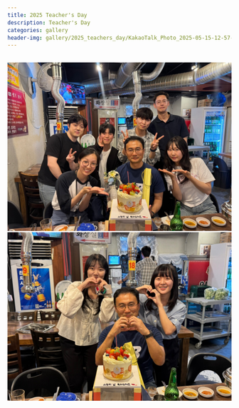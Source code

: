 ```yaml
---
title: 2025 Teacher's Day
description: Teacher's Day
categories: gallery
header-img: gallery/2025_teachers_day/KakaoTalk_Photo_2025-05-15-12-57-14.jpeg
---
```


<!-- ### Teacher's day -->
<br>

<!-- ## Event 1 -->

<img src="/gallery/2025_teachers_day/KakaoTalk_Photo_2025-05-15-12-57-14.jpeg"/>

<!-- ### Photos -->
<img src="/gallery/2025_teachers_day/KakaoTalk_Photo_2025-05-15-12-57-46.jpeg"/>

<!-- <div>
<img src="/gallery/2025_teachers_day/KakaoTalk_Photo_2025-05-15-12-57-14.jpeg" style="width:50%; float:left;"/>
<img src="/gallery/2025_teachers_day/KakaoTalk_Photo_2025-05-15-12-57-46.jpeg" style="width:50%; float:left;"/>
<img src="/gallery/2025_teachers_day/KakaoTalk_Photo_2025-05-15-12-58-18.jpeg" style="width:50%; float:left;"/>
</div> -->
